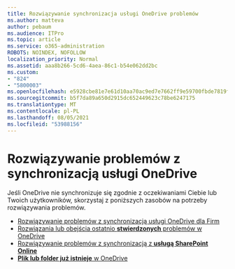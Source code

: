 ```yaml
---
title: Rozwiązywanie synchronizacja usługi OneDrive problemów
ms.author: matteva
author: pebaum
ms.audience: ITPro
ms.topic: article
ms.service: o365-administration
ROBOTS: NOINDEX, NOFOLLOW
localization_priority: Normal
ms.assetid: aaa8b266-5cd6-4aea-86c1-b54e062dd2bc
ms.custom:
- "824"
- "5800003"
ms.openlocfilehash: e5928cbe81e7e61d10aa70ac9ed7e7662ff9e59700fbde7819f707a1f4b5325d
ms.sourcegitcommit: b5f7da89a650d2915dc652449623c78be6247175
ms.translationtype: MT
ms.contentlocale: pl-PL
ms.lasthandoff: 08/05/2021
ms.locfileid: "53988156"
---
```

# <a name="fix-onedrive-sync-problems"></a>Rozwiązywanie problemów z synchronizacją usługi OneDrive

Jeśli OneDrive nie synchronizuje się zgodnie z oczekiwaniami Ciebie lub Twoich użytkowników, skorzystaj z poniższych zasobów na potrzeby rozwiązywania problemów.

- [Rozwiązywanie problemów z synchronizacją usługi OneDrive dla Firm](https://support.microsoft.com/office/207e983e-146d-404c-a994-672ef29e1f90)
- [Rozwiązania lub obejścia ostatnio **stwierdzonych** problemów w OneDrive](https://support.office.com/article/36110213-f3f6-490d-8cb7-3833539def0b)
- [Rozwiązywanie problemów z synchronizacją z **usługą SharePoint Online**](https://support.office.com/article/207e983e-146d-404c-a994-672ef29e1f90)
- [**Plik lub folder już istnieje** w OneDrive](https://support.microsoft.com/office/7b8044ad-438d-41db-bbbf-4f66b8890408)
